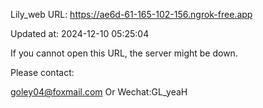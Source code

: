 Lily_web URL: https://ae6d-61-165-102-156.ngrok-free.app

Updated at: 2024-12-10 05:25:04

If you cannot open this URL, the server might be down.

Please contact: 

goley04@foxmail.com Or Wechat:GL_yeaH